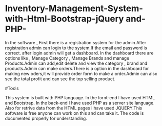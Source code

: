 # Inventory-Management-System-with-Html-Bootstrap-jQuery and-PHP-

In the software , First there is a registration system for the admin.After registration admin can login to the system,If the email and password is correct. after login admin will  get a dashboard. In the dashboard there are options like , Manage Category , Manage Brands and manage Products.Admin can add,edit delete and view the category , brand and products.Admin can make orders.There is a option in the dashboard for making new oders,it will provide order form to make a order.Admin can also see the total profit and can see the top selling product.


#Tools

This  system is  built with PHP language. In the fornt-end I have used HTML and Bootstrap. In the back-end I have used PHP as a server site language. Also for retrive data from the HTML pages i have used JQUERY.This software is free anyone can work on this and can take it. The code is documented properly for understanding.
